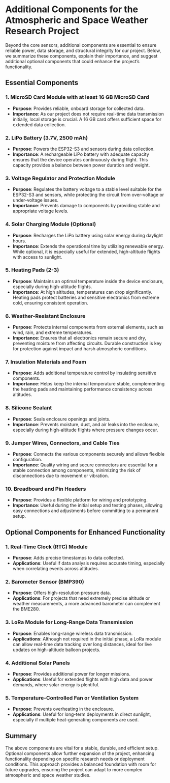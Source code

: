 # Additional Components for the Atmospheric and Space Weather Research Project

Beyond the core sensors, additional components are essential to ensure reliable power, data storage, and structural integrity for our project. Below, we summarize these components, explain their importance, and suggest additional optional components that could enhance the project’s functionality.

## Essential Components

### 1. **MicroSD Card Module with at least 16 GB MicroSD Card**
   - **Purpose**: Provides reliable, onboard storage for collected data.
   - **Importance**: As our project does not require real-time data transmission initially, local storage is crucial. A 16 GB card offers sufficient space for extended data collection.

### 2. **LiPo Battery (3.7V, 2500 mAh)**
   - **Purpose**: Powers the ESP32-S3 and sensors during data collection.
   - **Importance**: A rechargeable LiPo battery with adequate capacity ensures that the device operates continuously during flight. This capacity provides a balance between power duration and weight.

### 3. **Voltage Regulator and Protection Module**
   - **Purpose**: Regulates the battery voltage to a stable level suitable for the ESP32-S3 and sensors, while protecting the circuit from over-voltage or under-voltage issues.
   - **Importance**: Prevents damage to components by providing stable and appropriate voltage levels.

### 4. **Solar Charging Module (Optional)**
   - **Purpose**: Recharges the LiPo battery using solar energy during daylight hours.
   - **Importance**: Extends the operational time by utilizing renewable energy. While optional, it is especially useful for extended, high-altitude flights with access to sunlight.

### 5. **Heating Pads (2-3)**
   - **Purpose**: Maintains an optimal temperature inside the device enclosure, especially during high-altitude flights.
   - **Importance**: At high altitudes, temperatures can drop significantly. Heating pads protect batteries and sensitive electronics from extreme cold, ensuring consistent operation.

### 6. **Weather-Resistant Enclosure**
   - **Purpose**: Protects internal components from external elements, such as wind, rain, and extreme temperatures.
   - **Importance**: Ensures that all electronics remain secure and dry, preventing moisture from affecting circuits. Durable construction is key for protection against impact and harsh atmospheric conditions.

### 7. **Insulation Materials and Foam**
   - **Purpose**: Adds additional temperature control by insulating sensitive components.
   - **Importance**: Helps keep the internal temperature stable, complementing the heating pads and maintaining performance consistency across altitudes.

### 8. **Silicone Sealant**
   - **Purpose**: Seals enclosure openings and joints.
   - **Importance**: Prevents moisture, dust, and air leaks into the enclosure, especially during high-altitude flights where pressure changes occur.

### 9. **Jumper Wires, Connectors, and Cable Ties**
   - **Purpose**: Connects the various components securely and allows flexible configuration.
   - **Importance**: Quality wiring and secure connectors are essential for a stable connection among components, minimizing the risk of disconnections due to movement or vibration.

### 10. **Breadboard and Pin Headers**
   - **Purpose**: Provides a flexible platform for wiring and prototyping.
   - **Importance**: Useful during the initial setup and testing phases, allowing easy connections and adjustments before committing to a permanent setup.

## Optional Components for Enhanced Functionality

### 1. **Real-Time Clock (RTC) Module**
   - **Purpose**: Adds precise timestamps to data collected.
   - **Applications**: Useful if data analysis requires accurate timing, especially when correlating events across altitudes.

### 2. **Barometer Sensor (BMP390)**
   - **Purpose**: Offers high-resolution pressure data.
   - **Applications**: For projects that need extremely precise altitude or weather measurements, a more advanced barometer can complement the BME280.

### 3. **LoRa Module for Long-Range Data Transmission**
   - **Purpose**: Enables long-range wireless data transmission.
   - **Applications**: Although not required in the initial phase, a LoRa module can allow real-time data tracking over long distances, ideal for live updates on high-altitude balloon projects.

### 4. **Additional Solar Panels**
   - **Purpose**: Provides additional power for longer missions.
   - **Applications**: Useful for extended flights with high data and power demands, where solar energy is plentiful.

### 5. **Temperature-Controlled Fan or Ventilation System**
   - **Purpose**: Prevents overheating in the enclosure.
   - **Applications**: Useful for long-term deployments in direct sunlight, especially if multiple heat-generating components are used.

## Summary

The above components are vital for a stable, durable, and efficient setup. Optional components allow further expansion of the project, enhancing functionality depending on specific research needs or deployment conditions. This approach provides a balanced foundation with room for future upgrades, ensuring the project can adapt to more complex atmospheric and space weather studies.